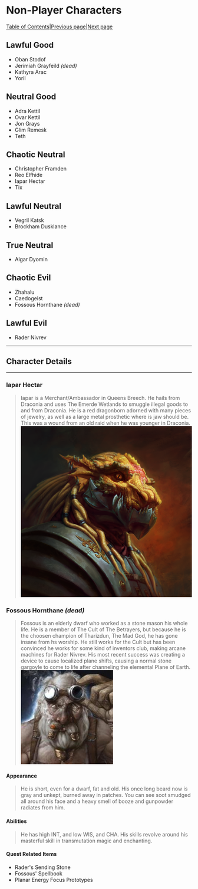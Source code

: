 # Non-Player Characters
[Table of Contents][TC]|[Previous page][M]|[Next page][P]

## **Lawful Good**
- Oban Stodof
- Jerimiah Grayfeild _(dead)_
- Kathyra Arac
- Yoril

## **Neutral Good**
- Adra Kettil
- Ovar Kettil
- Jon Grays
- Glim Remesk
- Teth

## **Chaotic Neutral**
- Christopher Framden
- Reo Elfhide
- Iapar Hectar
- Tix

## **Lawful Neutral**
- Vegril Katsk
- Brockham Dusklance


## **True Neutral**
- Algar Dyomin


## **Chaotic Evil**
- Zhahalu
- Caedogeist
- Fossous Hornthane _(dead)_

## **Lawful Evil**
- Rader Nivrev

---------------------------------------------------------------------------------------------------------------------------------------------------------------------------------

## **Character Details**
---------------------------------------------------------------------------------------------------------------------------------------------------------------------------------
### Iapar Hectar
>Iapar is a Merchant/Ambassador in Queens Breech. He hails from Draconia and uses The Emerde Wetlands to smuggle illegal goods to and from Draconia. He is a red dragonborn adorned with many pieces of jewelry, as well as a large metal prosthetic where is jaw should be. This was a wound from an old raid when he was younger in Draconia.
![Iapar Hectar](IaparHectar.PNG)










### Fossous Hornthane _(dead)_
>Fossous is an elderly dwarf who worked as a stone mason his whole life.
>He is a member of The Cult of The Betrayers, but because he is the choosen champion of Tharizdun, The Mad God, he has gone insane from hs worship. He still works for the Cult but has been convinced he works for some kind of inventors club, making arcane machines for Rader Nivrev.
>His most recent success was creating a device to cause localized plane shifts, causing a normal stone gargoyle to come to life after channeling the elemental Plane of Earth.
![Fossous Hornthane](FossousHornthane.jpg)
#### Appearance
>He is short, even for a dwarf, fat and old. His once long beard now is gray and unkept, burned away in patches. You can see soot smudged all around his face and a heavy smell of booze and gunpowder radiates from him.

#### Abilities
>He has high INT, and low WIS, and CHA.
>His skills revolve around his masterful skill in transmutation magic and enchanting.

#### Quest Related Items
- Rader's Sending Stone
- Fossous' Spellbook
- Planar Energy Focus Prototypes





























[TC]: README.md "Table of Contents"
[M]: Maps.md "Maps"
[P]: PCs.md "PCs"
